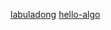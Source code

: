 [labuladong](https://github.com/labuladong/fucking-algorithm)
[hello-algo](https://www.hello-algo.com/chapter_data_structure/summary/#2-q-a)